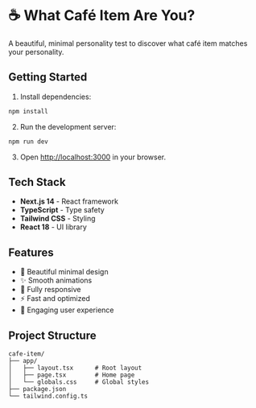 # ☕ What Café Item Are You?

A beautiful, minimal personality test to discover what café item matches your personality.

## Getting Started

1. Install dependencies:
```bash
npm install
```

2. Run the development server:
```bash
npm run dev
```

3. Open [http://localhost:3000](http://localhost:3000) in your browser.

## Tech Stack

- **Next.js 14** - React framework
- **TypeScript** - Type safety
- **Tailwind CSS** - Styling
- **React 18** - UI library

## Features

- 🎨 Beautiful minimal design
- ✨ Smooth animations
- 📱 Fully responsive
- ⚡ Fast and optimized
- 🎯 Engaging user experience

## Project Structure

```
cafe-item/
├── app/
│   ├── layout.tsx      # Root layout
│   ├── page.tsx        # Home page
│   └── globals.css     # Global styles
├── package.json
└── tailwind.config.ts
```
